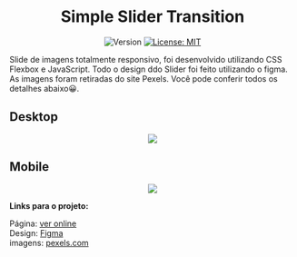 
<div align="center">
  <h1>Simple Slider Transition</h1>
  
<p>
  <img alt="Version" src="https://img.shields.io/badge/version-0.0.1-blue.svg?cacheSeconds=2592000" />
  <a href="https://github.com/maykbrito/theme-launchbase/blob/master/LICENSE" target="_blank">
    <img alt="License: MIT" src="https://img.shields.io/github/license/maykbrito/theme-launchbase" />
  </a>
</p>
  
  <div align="left">
  Slide de imagens totalmente responsivo, foi desenvolvido utilizando CSS Flexbox e JavaScript. 
    Todo o design ddo Slider foi feito utilizando o figma. As imagens foram retiradas do site Pexels. Você pode conferir todos os detalhes abaixo😀. 


  </div border="1">
  <h2 align="left">Desktop</h2>
  <img src="https://user-images.githubusercontent.com/17308374/169598340-beb9bc48-494b-471b-889d-11c8509700de.png">
  <h2 align="left">Mobile</h2>
  <img src="https://user-images.githubusercontent.com/17308374/169598395-ba797d4e-c20a-4eab-a735-ff7951436ee1.png">
  </div>
  
 <strong>Links para o projeto:</strong>

Página: [ver online](https://simpleslidetransition.netlify.app)
<br>
Design: [Figma](https://www.figma.com/file/E4fxChdSTtBGYjDFmgFJNo/Untitled?node-id=0%3A1)
<br>
imagens: [pexels.com](https://www.pexels.com/pt-br/procurar/city/)
